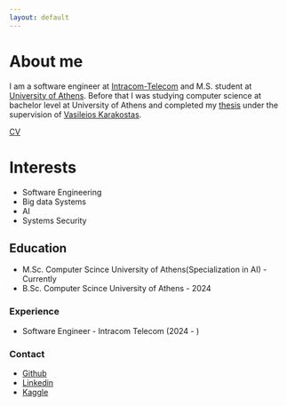 ```yaml
---
layout: default
---
```


# About me
I am a software engineer at [Intracom-Telecom](https://www.intracom-telecom.com/) and M.S. student at [University of Athens](https://www.di.uoa.gr/cs). Before that I was studying computer science at bachelor level at University of Athens and completed my [thesis](https://pergamos.lib.uoa.gr/item/uoadl:3413200) under the supervision of [Vasileios Karakostas](https://cgi.di.uoa.gr/~vkarakos/).

[CV](assets/GMoulkiotis)

# Interests
- Software Engineering
- Big data Systems
- AI
- Systems Security

## Education
- M.Sc. Computer Scince University of Athens(Specialization in AI) - Currently
- B.Sc. Computer Scince University of Athens - 2024


### Experience

- Software Engineer - Intracom Telecom (2024 - )

### Contact
- [Github](https://github.com/gmoulk)
- [Linkedin](https://www.linkedin.com/in/grigoris-moulkiotis-48507a250/)
- [Kaggle](https://www.kaggle.com/grigoriosmoulkiotis/competitions)